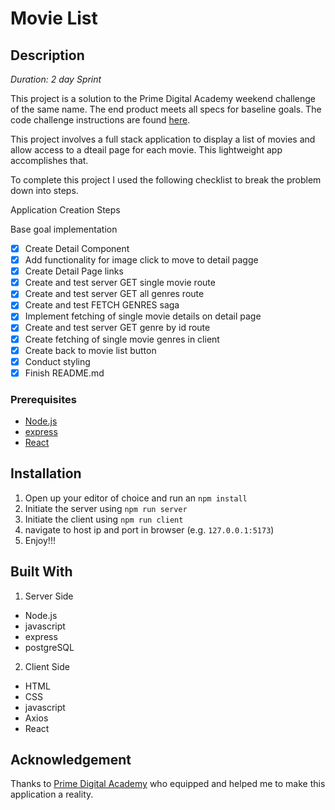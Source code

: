# Movie List

## Description

_Duration: 2 day Sprint_

This project is a solution to the Prime Digital Academy weekend challenge of the same name. The end product meets all specs for baseline goals. The code challenge instructions are found [here](./INSTRUCTIONS.md).

This project involves a full stack application to display a list of movies and allow access to a dteail page for each movie. This lightweight app accomplishes that.

To complete this project I used the following checklist to break the problem down into steps.

Application Creation Steps

Base goal implementation

- [x] Create Detail Component
- [x] Add functionality for image click to move to detail pagge
- [x] Create Detail Page links
- [x] Create and test server GET single movie route
- [x] Create and test server GET all genres route
- [x] Create and test FETCH GENRES saga
- [x] Implement fetching of single movie details on detail page
- [x] Create and test server GET genre by id route
- [x] Create fetching of single movie genres in client
- [x] Create back to movie list button
- [x] Conduct styling
- [x] Finish README.md

### Prerequisites

- [Node.js](https://nodejs.org/en/)
- [express](https://expressjs.com/)
- [React](https://react.dev/)

## Installation

1. Open up your editor of choice and run an `npm install`
2. Initiate the server using `npm run server`
3. Initiate the client using `npm run client`
4. navigate to host ip and port in browser (e.g. `127.0.0.1:5173`)
5. Enjoy!!!

## Built With

1. Server Side

- Node.js
- javascript
- express
- postgreSQL

2. Client Side

- HTML
- CSS
- javascript
- Axios
- React

## Acknowledgement

Thanks to [Prime Digital Academy](www.primeacademy.io) who equipped and helped me to make this application a reality.
